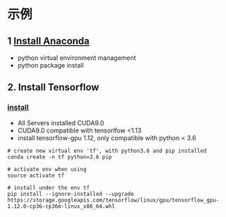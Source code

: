 # 示例

## 1 [Install Anaconda](https://docs.anaconda.com/anaconda/install/linux/)
* python virtual environment management
* python package install


## 2. Install Tensorflow
### [install](https://www.tensorflow.org/install/pip#3.-%E5%AE%89%E8%A3%85-tensorflow-pip-%E8%BD%AF%E4%BB%B6%E5%8C%85)
* All Servers installed CUDA9.0
* CUDA9.0 compatible with tensorlfow <1.13
* install tensorflow-gpu 1.12, only compatible with python < 3.6
```
# create new virtual env 'tf', with python3.6 and pip installed
conda create -n tf python=3.6 pip

# activate env when using
source activate tf

# install under the env tf
pip install --ignore-installed --upgrade https://storage.googleapis.com/tensorflow/linux/gpu/tensorflow_gpu-1.12.0-cp36-cp36m-linux_x86_64.whl
```


